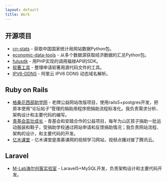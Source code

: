 ```yaml
---
layout: default
title: Work
---
```


## 开源项目

* [cn-stats](https://pypi.org/project/cn-stats/) - 获取中国国家统计局网站数据Python包。
* [economic-data-tools](https://pypi.org/project/economic-data-tools/) - 从多个数据源获取经济数据的汇总Python包。
* [fulusdk](https://github.com/songjian/fulusdk) - 用PHP实现的调用福禄API的SDK。
* [软著工具](https://github.com/songjian/ruanzhu) - 整理申请软著用源代码文件的工具。
* [IPV6-DDNS](https://github.com/songjian/ipv6-ddns) - 阿里云 IPV6 DDNS 动态域名解析。

## Ruby on Rails

* [格桑花西部助学网](http://www.gesanghua.org/) - 老牌公益网站改版项目，使用rails5+postgres开发，把原本使用“论坛帖子”管理的捐助用程序把捐助流程标准化。我负责需求分析、架构设计和主要代码的编写。
* [青基会茁壮成长](http://zzcz.wikiflyer.cn/) - 青基会和安踏合作的公益项目，每年为山区孩子捐助一批运动服装和鞋子，受捐助学校通过网站申请和反馈捐助情况；我负责网站流程、架构的设计，和主要代码的开发。
* [亿木课堂](http://www.ymooc.com.cn/) - 亿木课堂是类慕课网的视频学习网站，视频点播对接了腾讯云。

## Laravel

* [M-Lab海尔创客实验室](http://lab.haier.com/) - Laravel5+MySQL开发，负责架构设计和主要代码开发。
